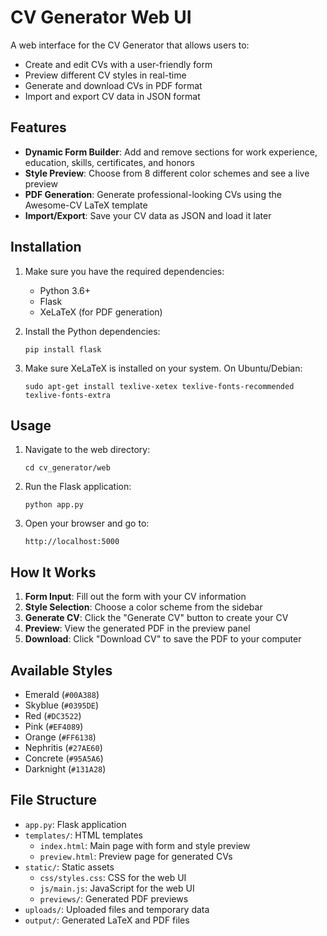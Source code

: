 # CV Generator Web UI

A web interface for the CV Generator that allows users to:
- Create and edit CVs with a user-friendly form
- Preview different CV styles in real-time
- Generate and download CVs in PDF format
- Import and export CV data in JSON format

## Features

- **Dynamic Form Builder**: Add and remove sections for work experience, education, skills, certificates, and honors
- **Style Preview**: Choose from 8 different color schemes and see a live preview
- **PDF Generation**: Generate professional-looking CVs using the Awesome-CV LaTeX template
- **Import/Export**: Save your CV data as JSON and load it later

## Installation

1. Make sure you have the required dependencies:
   - Python 3.6+
   - Flask
   - XeLaTeX (for PDF generation)

2. Install the Python dependencies:
   ```
   pip install flask
   ```

3. Make sure XeLaTeX is installed on your system. On Ubuntu/Debian:
   ```
   sudo apt-get install texlive-xetex texlive-fonts-recommended texlive-fonts-extra
   ```

## Usage

1. Navigate to the web directory:
   ```
   cd cv_generator/web
   ```

2. Run the Flask application:
   ```
   python app.py
   ```

3. Open your browser and go to:
   ```
   http://localhost:5000
   ```

## How It Works

1. **Form Input**: Fill out the form with your CV information
2. **Style Selection**: Choose a color scheme from the sidebar
3. **Generate CV**: Click the "Generate CV" button to create your CV
4. **Preview**: View the generated PDF in the preview panel
5. **Download**: Click "Download CV" to save the PDF to your computer

## Available Styles

- Emerald (`#00A388`)
- Skyblue (`#0395DE`)
- Red (`#DC3522`)
- Pink (`#EF4089`)
- Orange (`#FF6138`)
- Nephritis (`#27AE60`)
- Concrete (`#95A5A6`)
- Darknight (`#131A28`)

## File Structure

- `app.py`: Flask application
- `templates/`: HTML templates
  - `index.html`: Main page with form and style preview
  - `preview.html`: Preview page for generated CVs
- `static/`: Static assets
  - `css/styles.css`: CSS for the web UI
  - `js/main.js`: JavaScript for the web UI
  - `previews/`: Generated PDF previews
- `uploads/`: Uploaded files and temporary data
- `output/`: Generated LaTeX and PDF files
